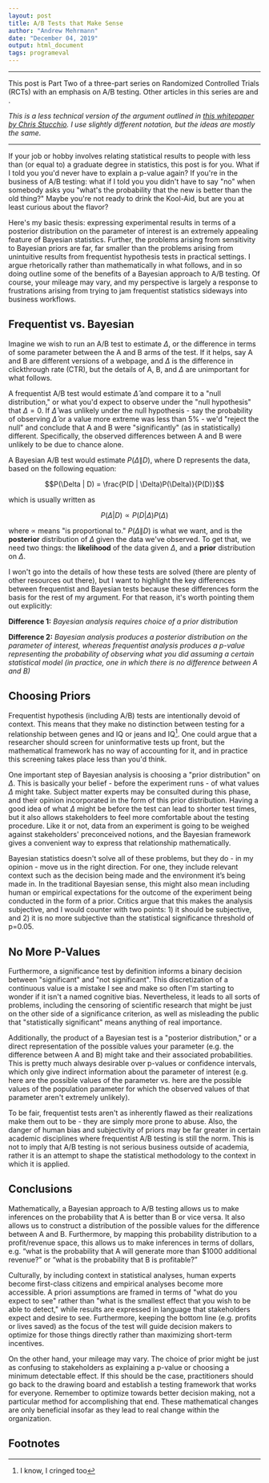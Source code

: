 ```yaml
---
layout: post
title: A/B Tests that Make Sense
author: "Andrew Mehrmann"
date: "December 04, 2019"
output: html_document
tags: programeval
---
```


---

This post is Part Two of a three-part series on Randomized Controlled Trials (RCTs) with an emphasis on A/B testing. Other articles in this series are []() and []().

*This is a less technical version of the argument outlined in [this whitepaper by Chris Stucchio](https://cdn2.hubspot.net/hubfs/310840/VWO_SmartStats_technical_whitepaper.pdf). I use slightly different notation, but the ideas are mostly the same.*

---

If your job or hobby involves relating statistical results to people with less than (or equal to) a graduate degree in statistics, this post is for you. What if I told you you'd never have to explain a p-value again? If you're in the business of A/B testing: what if I told you you didn't have to say "no" when somebody asks you "what's the probability that the new is better than the old thing?" Maybe you're not ready to drink the Kool-Aid, but are you at least curious about the flavor?

Here's my basic thesis: expressing experimental results in terms of a posterior distribution on the parameter of interest is an extremely appealing feature of Bayesian statistics. Further, the problems arising from sensitivity to Bayesian priors are far, far smaller than the problems arising from unintuitive results from frequentist hypothesis tests in practical settings. I  argue rhetorically rather than mathematically in what follows, and in so doing outline some of the benefits of a Bayesian approach to A/B testing. Of course, your mileage may vary, and my perspective is largely a response to frustrations arising from trying to jam frequentist statistics sideways into business workflows.

## Frequentist vs. Bayesian

Imagine we wish to run an A/B test to estimate $\Delta$, or the difference in terms of some parameter between the A and B arms of the test. If it helps, say A and B are different versions of a webpage, and $\Delta$ is the difference in clickthrough rate (CTR), but the details of A, B, and $\Delta$ are unimportant for what follows.

A frequentist A/B test would estimate $\hat{\Delta}$ and compare it to a "null distribution," or what you'd expect to observe under the "null hypothesis" that $\Delta = 0$. If $\hat{\Delta}$ was unlikely under the null hypothesis - say the probability of observing $\hat{\Delta}$ or a value more extreme was less than 5% - we'd "reject the null" and conclude that A and B were "significantly" (as in statistically) different. Specifically, the observed differences between A and B were unlikely to be due to chance alone.

A Bayesian A/B test would estimate $P(\Delta \| D)$, where D represents the data, based on the following equation:

$$P(\Delta | D) = \frac{P(D | \Delta)P(\Delta)}{P(D)}$$

which is usually written as

$$P(\Delta | D) \propto P(D | \Delta)P(\Delta)$$

where $\propto$ means "is proportional to." $P(\Delta \| D)$ is what we want, and is the **posterior** distribution of $\Delta$ given the data we've observed. To get that, we need two things: the **likelihood** of the data given $\Delta$, and a **prior** distribution on $\Delta$.

I won't go into the details of how these tests are solved (there are plenty of other resources out there), but I want to highlight the key differences between frequentist and Bayesian tests because these differences form the basis for the rest of my argument. For that reason, it's worth pointing them out explicitly:

**Difference 1:** *Bayesian analysis requires choice of a prior distribution*

**Difference 2:** *Bayesian analysis produces a posterior distribution on the parameter of interest, whereas frequentist analysis produces a p-value representing the probability of observing what you did assuming a certain statistical model (in practice, one in which there is no difference between A and B)*

## Choosing Priors

Frequentist hypothesis (including A/B) tests are intentionally devoid of context. This means that they make no distinction between testing for a relationship between genes and IQ or jeans and IQ[^1]. One could argue that a researcher should screen for uninformative tests up front, but the mathematical framework has no way of accounting for it, and in practice this screening takes place less than you'd think.

One important step of Bayesian analysis is choosing a "prior distribution" on $\Delta$. This is basically your belief - before the experiment runs - of what values $\Delta$ might take. Subject matter experts may be consulted during this phase, and their opinion incorporated in the form of this prior distribution. Having a good idea of what $\Delta$ might be before the test can lead to shorter test times, but it also allows stakeholders to feel more comfortable about the testing procedure. Like it or not, data from an experiment is going to be weighed against stakeholders' preconceived notions, and the Bayesian framework gives a convenient way to express that relationship mathematically.

Bayesian statistics doesn't solve all of these problems, but they do - in my opinion - move us in the right direction. For one, they include relevant context such as the decision being made and the environment it’s being made in. In the traditional Bayesian sense, this might also mean including human or empirical expectations for the outcome of the experiment being conducted in the form of a prior. Critics argue that this makes the analysis subjective, and I would counter with two points: 1) it should be subjective, and 2) it is no more subjective than the statistical significance threshold of p=0.05.

## No More P-Values

Furthermore, a significance test by definition informs a binary decision between "significant" and "not significant". This discretization of a continuous value is a mistake I see and make so often I'm starting to wonder if it isn't a named cognitive bias. Nevertheless, it leads to all sorts of problems, including the censoring of scientific research that might be just on the other side of a significance criterion, as well as misleading the public that "statistically significant" means anything of real importance.

Additionally, the product of a Bayesian test is a "posterior distribution," or a direct representation of the possible values your parameter (e.g. the difference between A and B) might take and their associated probabilities. This is pretty much always desirable over p-values or confidence intervals, which only give indirect information about the parameter of interest (e.g. here are the possible values of the parameter vs. here are the possible values of the population parameter for which the observed values of that parameter aren't extremely unlikely).

To be fair, frequentist tests aren't as inherently flawed as their realizations make them out to be - they are simply more prone to abuse. Also, the danger of human bias and subjectivity of priors may be far greater in certain academic disciplines where frequentist A/B testing is still the norm. This is not to imply that A/B testing is not serious business outside of academia, rather it is an attempt to shape the statistical methodology to the context in which it is applied.

## Conclusions

Mathematically, a Bayesian approach to A/B testing allows us to make inferences on the probability that A is better than B or vice versa. It also allows us to construct a distribution of the possible values for the difference between A and B. Furthermore, by mapping this probability distribution to a profit/revenue space, this allows us to make inferences in terms of dollars, e.g. “what is the probability that A will generate more than $1000 additional revenue?” or “what is the probability that B is profitable?”

Culturally, by including context in statistical analyses, human experts become first-class citizens and empirical analyses become more accessible. A priori assumptions are framed in terms of "what do you expect to see" rather than "what is the smallest effect that you wish to be able to detect," while results are expressed in language that stakeholders expect and desire to see. Furthermore, keeping the bottom line (e.g. profits or lives saved) as the focus of the test will guide decision makers to optimize for those things directly rather than maximizing short-term incentives.

On the other hand, your mileage may vary. The choice of prior might be just as confusing to stakeholders as explaining a p-value or choosing a minimum detectable effect. If this should be the case, practitioners should go back to the drawing board and establish a testing framework that works for everyone. Remember to optimize towards better decision making, not a particular method for accomplishing that end. These mathematical changes are only beneficial insofar as they lead to real change within the organization.

## Footnotes

[^1]: I know, I cringed too
